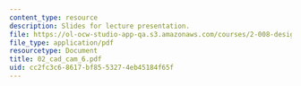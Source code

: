 ```yaml
---
content_type: resource
description: Slides for lecture presentation.
file: https://ol-ocw-studio-app-qa.s3.amazonaws.com/courses/2-008-design-and-manufacturing-ii-spring-2004/cc2fc3c68617bf8553274eb45184f65f_02_cad_cam_6.pdf
file_type: application/pdf
resourcetype: Document
title: 02_cad_cam_6.pdf
uid: cc2fc3c6-8617-bf85-5327-4eb45184f65f
---
```

